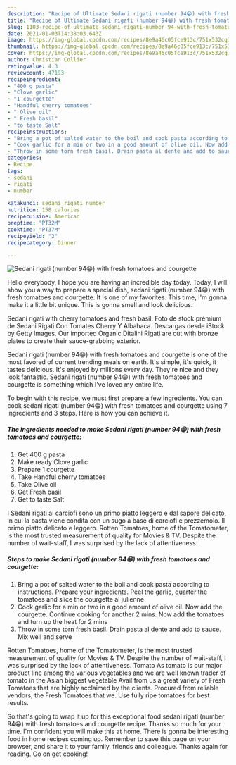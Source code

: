 ```yaml
---
description: "Recipe of Ultimate Sedani rigati (number 94😁) with fresh tomatoes and courgette"
title: "Recipe of Ultimate Sedani rigati (number 94😁) with fresh tomatoes and courgette"
slug: 1103-recipe-of-ultimate-sedani-rigati-number-94-with-fresh-tomatoes-and-courgette
date: 2021-01-03T14:38:03.643Z
image: https://img-global.cpcdn.com/recipes/8e9a46c05fce913c/751x532cq70/sedani-rigati-number-94😁-with-fresh-tomatoes-and-courgette-recipe-main-photo.jpg
thumbnail: https://img-global.cpcdn.com/recipes/8e9a46c05fce913c/751x532cq70/sedani-rigati-number-94😁-with-fresh-tomatoes-and-courgette-recipe-main-photo.jpg
cover: https://img-global.cpcdn.com/recipes/8e9a46c05fce913c/751x532cq70/sedani-rigati-number-94😁-with-fresh-tomatoes-and-courgette-recipe-main-photo.jpg
author: Christian Collier
ratingvalue: 4.3
reviewcount: 47193
recipeingredient:
- "400 g pasta"
- "Clove garlic"
- "1 courgette"
- "Handful cherry tomatoes"
- " Olive oil"
- " Fresh basil"
- "to taste Salt"
recipeinstructions:
- "Bring a pot of salted water to the boil and cook pasta according to instructions. Prepare your ingredients. Peel the garlic, quarter the tomatoes and slice the courgette al julienne"
- "Cook garlic for a min or two in a good amount of olive oil. Now add the courgette. Continue cooking for another 2 mins. Now add the tomatoes and turn up the heat for 2 mins"
- "Throw in some torn fresh basil. Drain pasta al dente and add to sauce. Mix well and serve"
categories:
- Recipe
tags:
- sedani
- rigati
- number

katakunci: sedani rigati number 
nutrition: 158 calories
recipecuisine: American
preptime: "PT32M"
cooktime: "PT37M"
recipeyield: "2"
recipecategory: Dinner

---
```



![Sedani rigati (number 94😁) with fresh tomatoes and courgette](https://img-global.cpcdn.com/recipes/8e9a46c05fce913c/751x532cq70/sedani-rigati-number-94😁-with-fresh-tomatoes-and-courgette-recipe-main-photo.jpg)

Hello everybody, I hope you are having an incredible day today. Today, I will show you a way to prepare a special dish, sedani rigati (number 94😁) with fresh tomatoes and courgette. It is one of my favorites. This time, I'm gonna make it a little bit unique. This is gonna smell and look delicious.

Sedani rigati with cherry tomatoes and fresh basil. Foto de stock prémium de Sedani Rigati Con Tomates Cherry Y Albahaca. Descargas desde iStock by Getty Images. Our imported Organic Ditalini Rigati are cut with bronze plates to create their sauce-grabbing exterior.

Sedani rigati (number 94😁) with fresh tomatoes and courgette is one of the most favored of current trending meals on earth. It's simple, it's quick, it tastes delicious. It's enjoyed by millions every day. They're nice and they look fantastic. Sedani rigati (number 94😁) with fresh tomatoes and courgette is something which I've loved my entire life.


To begin with this recipe, we must first prepare a few ingredients. You can cook sedani rigati (number 94😁) with fresh tomatoes and courgette using 7 ingredients and 3 steps. Here is how you can achieve it.

<!--inarticleads1-->

##### The ingredients needed to make Sedani rigati (number 94😁) with fresh tomatoes and courgette:

1. Get 400 g pasta
1. Make ready Clove garlic
1. Prepare 1 courgette
1. Take Handful cherry tomatoes
1. Take  Olive oil
1. Get  Fresh basil
1. Get to taste Salt


I Sedani rigati ai carciofi sono un primo piatto leggero e dal sapore delicato, in cui la pasta viene condita con un sugo a base di carciofi e prezzemolo. Il primo piatto delicato e leggero. Rotten Tomatoes, home of the Tomatometer, is the most trusted measurement of quality for Movies &amp; TV. Despite the number of wait-staff, I was surprised by the lack of attentiveness. 

<!--inarticleads2-->

##### Steps to make Sedani rigati (number 94😁) with fresh tomatoes and courgette:

1. Bring a pot of salted water to the boil and cook pasta according to instructions. Prepare your ingredients. Peel the garlic, quarter the tomatoes and slice the courgette al julienne
1. Cook garlic for a min or two in a good amount of olive oil. Now add the courgette. Continue cooking for another 2 mins. Now add the tomatoes and turn up the heat for 2 mins
1. Throw in some torn fresh basil. Drain pasta al dente and add to sauce. Mix well and serve


Rotten Tomatoes, home of the Tomatometer, is the most trusted measurement of quality for Movies &amp; TV. Despite the number of wait-staff, I was surprised by the lack of attentiveness. Tomato As tomato is our major product line among the various vegetables and we are well known trader of tomato in the Asian biggest vegetable Avail from us a great variety of Fresh Tomatoes that are highly acclaimed by the clients. Procured from reliable vendors, the Fresh Tomatoes that we. Use fully ripe tomatoes for best results. 

So that's going to wrap it up for this exceptional food sedani rigati (number 94😁) with fresh tomatoes and courgette recipe. Thanks so much for your time. I'm confident you will make this at home. There is gonna be interesting food in home recipes coming up. Remember to save this page on your browser, and share it to your family, friends and colleague. Thanks again for reading. Go on get cooking!
